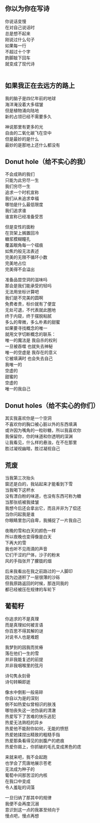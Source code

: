 
## 你以为你在写诗
你说话变慢  
在对自己说话时  
总是想不起来  
刚说过什么句子  
如果每一行  
不超过十个字  
韵脚敲下回车  
就变成了现代诗  
<br>

## 如果我正在去远方的路上  
我的脑子是四亿年前的地球  
海洋淹没着大多褶皱  
但是植物涌向陆地  
新的占领已经不需要多久  

神说那里有更多的光  
自由的二氧化碳飞在空中  
但是最妙的是什么  
最妙的是那地上还什么都没有  


## Donut hole（给不实心的我）  
  
不会成熟的我们  
只能为此穷尽一生  
我们穷尽一生  
追求一个时机宣称  
我们从未追求幸福  
哪怕是什么最低限度  
我们追求谁  
谁宣称已经准备受苦  
  
但是变性的面粉  
在货架上搁置回冷  
糖浆模糊瞳孔  
覆盖眼角每一个褶痕  
如焦灼般无法表述  
完美的无限不循环小数  
完美地占位  
完美得不会溢出  
  
准备品尝空洞的滋味吗  
那会是我们能承受的轻吗  
无法用坐标计算吧  
我们是不完美的圆啊  
免费者贵，标价就有了便宜  
无处可退，不代表就此圈地  
终于内窥，终于摆脱粘腻  
多么的卑微，多么朴素的甜蜜  
如果要寻找概念的唯一  
就用文字切断概念的联系：  
唯一的魔法是 我自杀的权利  
一旦被吞噬 也就失去神秘  
唯一的空虚是 我存在的意义  
它被填满时 也会失去自己  
我唯一的  
空虚的  
甜蜜的  
空虚的  
唯一的我自己  
  
  
  
## Donut holes（给不实心的你们）  
  
其实我喜欢你是一个空洞  
不喜欢你的胸口被心脏以外的东西填满  
或许因为嘴角的一粒砂糖，所以我喜欢你  
我保留你，你的味道和你透明的深渊  
让我看见，什么样的悬浊，在不在那里  
胜过凝视幽暗，胜过凝视自己  
  
  
  
<!-- ## -  
只能求助反证法推出  
至少有一个真理存在吗  
可是我正面就看见  
世界上有清清楚楚的悖论啊  
有没有一种可能  
你早就在话语里造出真理了呢  
就像我不能制造一些  
我制造不了的矛盾   -->
  
  




## 荒废
当我第三次抬头  
窗还是白的，我站起来才能看到下雪  
当我喝下这杯水  
没有漂白粉的味道，也没有东西可称为糖  
当那张纸被我揉皱  
我想今后还会拿出它，而且并非为了偿还  
当你问起我是谁  
你眼睛里忽闪自卑，我捕捉了一片我自己  

夜晚的雪和白天的颜色一样  
所以夜晚也变得像是白天  
下再大的雪  
我也听不见雨滴的声音  
它们干涩的尸体，沙子的粉末  
风的手指张开了朦胧的烟  

后来我看出在我之前路过的一人脚印  
因为边道积了一层很薄的沙砾  
但我原路返回的时候，那连同我的  
都已经被压在规律的车轮下  

## 葡萄籽

你追求的不是真理  
而是真理如何被言语  
你百思不得其解的谜  
对说书人也是难题  

我梦到的因我而贫瘠  
落在他们一生的雪  
并非我能复述的前提  
并非我咽喉里的弦月  
  
诗句隽永刻骨  
诗句转瞬即逝  

像水中倒影一般易碎  
你自以为是的深刻  
倒不如热爱似曾相识的肤浅  
哪怕丧失这一池伪装的清澈  
热爱写下了苦难的快乐逃犯  
热爱无法熟稔的异乡  
热爱他不能耐你如何，无能的愤怒  
热爱她揉捏出精致的粗糙手指  
热爱那条看得见的剖腹产的疤痕  
热爱你肩上，你抓破的毛孔变成黑色的痣  

来就来吧，我不会起跑  
也学会了荒唐地展示苍老  
无法成为种子的  
葡萄中间那苦涩的内核  
在我口中变成  
令人羞耻的词藻  

一旦归纳了那其中的规律  
我便不会再度沉溺  
意识到这一点的我甚至倾向于  
慢点吧，慢点再想  


<!-- ## 易碎

  
带来与带走的  
本来就已经是魔法  
无法拥有的东西  
那就没有罢  
有没有人问你  
你在那里吗  
能不能擅自决定  
什么东西会留下  

就像一切开始的瞬间  
摔在地上的我无法识别痛觉  
但很快就会听见大人说  
你是女孩啊，因为你没有那个  




2.
人们讨厌堆砌，
人们热爱毁灭。
人们讨厌增长？
人们热爱毁灭！
意思是人们渴望和平，
以及和平提供的死亡

愤怒着无法改变的
恐惧着必须改变的
自由就是每个人能够
决定如何限制自由
然后你和痛苦和平共处
你和快乐和平共处

你会知道，如果你和我一样
如果知晓不一样的美好生活
但你觉得自己完全能想象
那想象一下，好像也就够了

但我想给你一个
值得你活的世界
那里如果你感到愤怒
不必压抑恐惧与它共处


4.

…………………
他手里的螺丝刀不能劈开山峰
只会凝聚起旋转

你问 这有什么意义呢

我说 那可是幻象 
幻象就可以是一切幻象


“我不看并不意味着它就不存在”这个话是什么意思。重点不是因为某个现象一直存在所以我就要为它做点什么。重点是，我已经知道它的存在，我自己无法继续平静地什么也不做。

你说我是虚无缥缈的理想主义者，看不清现实，不懂游戏该怎么玩，我觉得奇怪
我怎么不明白什么是现实？我不明白的是，为什么你们愿意让这个现实继续是现实







## 


你会知道，如果你我一样
如果知晓不一样的美好生活
但你觉得自己完全能想象
那想象一下，好像也就够了
然后你和痛苦和平共处
你和快乐和平共处
那么真切地渴望和平，
以及和平提供的死亡

但我想给你一个
值得你活的世界
如果你感到愤怒
不必与它共处

 -->


